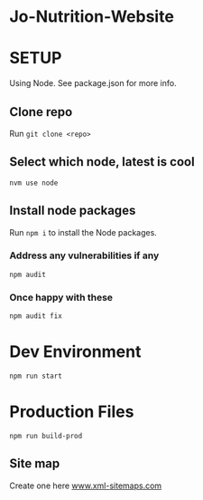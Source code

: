 # Jo-Nutrition-Website

# SETUP 

Using Node. See package.json for more info.

## Clone repo
Run `git clone <repo>`

## Select which node, latest is cool
`nvm use node`

## Install node packages
Run `npm i` to install the Node packages.

### Address any vulnerabilities if any
`npm audit`

### Once happy with these 
`npm audit fix`

# Dev Environment
`npm run start`

# Production Files
`npm run build-prod`

## Site map
Create one here www.xml-sitemaps.com